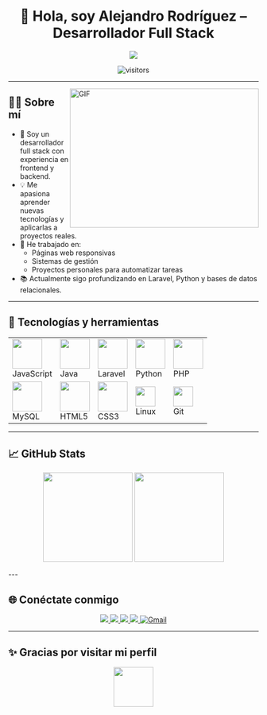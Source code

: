 <h1 align="center"> 👋 Hola, soy Alejandro Rodríguez – Desarrollador Full Stack </h1>

<p align="center">
  <a href="https://github.com/Alejandro11r">
    <img src="https://readme-typing-svg.herokuapp.com/?lines=Full+Stack+Developer;JavaScript,+Java,+Laravel,+Python,+PHP,+MySQL,+HTML5,+CSS3,+Linux,+Git;Apasionado+por+crear+y+aprender+continuamente;&font=Fira+Code&center=true&width=950&height=45&color=58a6ff&vCenter=true&size=22">


  </a>
</p>
<p align="center">
  <img src="https://visitor-badge.laobi.icu/badge?page_id=Alejandro11r.Alejandro11r" alt="visitors" />
</p>

---

<img align="right" alt="GIF" src="https://media.giphy.com/media/qgQUggAC3Pfv687qPC/giphy.gif" width="380px" height="280px" />

## 🧑‍💻 Sobre mí

- 💼 Soy un desarrollador full stack con experiencia en frontend y backend.
- 💡 Me apasiona aprender nuevas tecnologías y aplicarlas a proyectos reales.
- 🔧 He trabajado en:
  - Páginas web responsivas
  - Sistemas de gestión
  - Proyectos personales para automatizar tareas
- 📚 Actualmente sigo profundizando en Laravel, Python y bases de datos relacionales.

---

## 🚀 Tecnologías y herramientas

<table>
    <tr>
      <td><img src="https://cdn.iconscout.com/icon/free/png-256/javascript-1-225993.png" width="60" /><br>JavaScript</td>
      <td><img src="https://cdn.iconscout.com/icon/free/png-256/java-59-1174952.png" width="60" /><br>Java</td>
      <td><img src="https://cdn.iconscout.com/icon/free/png-256/laravel-3-1175147.png" width="60" /><br>Laravel</td>
      <td><img src="https://cdn.iconscout.com/icon/free/png-256/python-2-226051.png" width="60"/><br>Python</td>
      <td><img src="https://cdn.iconscout.com/icon/free/png-256/php-2752101-2284918.png" width="60" /><br>PHP</td>
    </tr>
    <tr>
      <td><img src="https://cdn.iconscout.com/icon/free/png-256/mysql-3521596-2945040.png" width="60" /><br>MySQL</td>
      <td><img src="https://cdn.iconscout.com/icon/free/png-256/html5-40-1175193.png" width="60" /><br>HTML5</td>
      <td><img src="https://cdn.iconscout.com/icon/free/png-256/css3-11-1175239.png" width="60" /><br>CSS3</td>
      <td><img src="https://img.shields.io/badge/Linux-FCC624?style=for-the-badge&logo=linux&logoColor=black" height="40"/><br>Linux</td>
      <td><img src="https://img.shields.io/badge/git-%23F05033.svg?style=for-the-badge&logo=git&logoColor=white" height="40"/><br>Git</td>
    </tr>
  </table>
</p>


---

## 📈 GitHub Stats

<p align="center">
  <img height="180em" src="https://github-readme-stats.vercel.app/api?username=Alejandro11r&show_icons=true&theme=tokyonight&count_private=true" />
  <img height="180em" src="https://github-readme-stats.vercel.app/api/top-langs/?username=Alejandro11r&layout=compact&theme=tokyonight&langs_count=8" />
</p>
---

## 🌐 Conéctate conmigo

<p align="center">
  <a href="https://github.com/Alejandro11r" target="_blank">
    <img src="https://img.icons8.com/doodle/40/github--v1.png" />
  </a>
  <a href="https://www.instagram.com/alejo_________7?igsh=ejJlb3ZhN3dmb3l1" target="_blank">
    <img src="https://img.icons8.com/doodle/40/instagram-new--v2.png" />
  </a>
  <a href="https://www.facebook.com/share/1785WAcWsu/" target="_blank">
    <img src="https://img.icons8.com/doodle/40/facebook-new.png" />
  </a>
  <a href="www.linkedin.com/in/hugo-rodriguez-08b59b323" target="_blank">
    <img src="https://img.icons8.com/doodle/40/linkedin--v2.png" />
  </a>
 <a href="mailto:hugoalejandro.11r@gmail.com">
  <img alt="Gmail" src="https://img.shields.io/badge/hugoalejandro.11r@gmail.com-D14836?style=for-the-badge&logo=gmail&logoColor=white"/>
</a>
</p>

---

## ✨ Gracias por visitar mi perfil

<p align="center">
  <img src="https://media.giphy.com/media/iY8CRBdQXODJSCERIr/giphy.gif" width="80" height="80">
</p>
